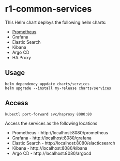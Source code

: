 # r1-common-services

This Helm chart deploys the following helm charts:
- [Prometheus](https://github.com/argoproj/argo-helm/tree/main/charts/argo-cd)
- Grafana
- Elastic Search
- Kibana
- Argo CD
- HA Proxy

## Usage

```
helm dependency uppdate charts/services
helm upgrade --install my-release charts/services
```

## Access

```
kubectl port-forward svc/haproxy 8080:80
```

Access the services as the following locations

- Prometheus - http://localhost:8080/prometheus
- Grafana - http://localhost:8080/grafana
- Elastic Search - http://localhost:8080/elacticsearch
- Kibana - http://localhost:8080/kibana
- Argo CD - http://localhost:8080/argocd

